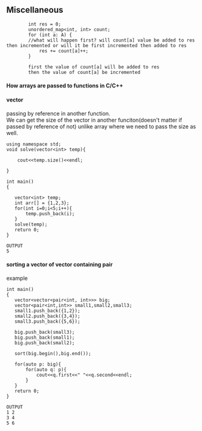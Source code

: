 ## Miscellaneous


```
        int res = 0;
        unordered_map<int, int> count;
        for (int a: A) {
        //what will happen first? will count[a] value be added to res then incremented or will it be first incremented then added to res
            res += count[a]++;
        }
        
        first the value of count[a] will be added to res
        then the value of count[a] be incremented

```

#### How arrays are passed to functions in C/C++


#### vector
passing by reference in another function.  
We can get the size of the vector in another funciton(doesn't matter if passed by reference of not) unlike array where we need to pass the size as well.
```
using namespace std;
void solve(vector<int> temp){
    
    cout<<temp.size()<<endl;
 
}

int main()
{
   
   vector<int> temp;
   int arr[] = {1,2,3};
   for(int i=0;i<5;i++){
       temp.push_back(i);
   }
   solve(temp);
   return 0;
}

OUTPUT
5
```

#### sorting a vector of vector containing pair
example
```
int main()
{
   vector<vector<pair<int, int>>> big;
   vector<pair<int,int>> small1,small2,small3;
   small1.push_back({1,2});
   small2.push_back({3,4});
   small3.push_back({5,6});
   
   big.push_back(small3);
   big.push_back(small1);
   big.push_back(small2);
   
   sort(big.begin(),big.end());
   
   for(auto p: big){
       for(auto q: p){
           cout<<q.first<<" "<<q.second<<endl;
       }
   }
   return 0;
}

OUTPUT
1 2
3 4
5 6
```
